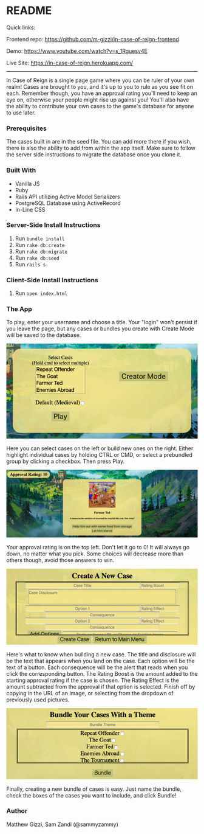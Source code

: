 # README

Quick links:

Frontend repo: https://github.com/m-gizzi/in-case-of-reign-frontend

Demo: https://www.youtube.com/watch?v=s_1Rguesv4E

Live Site: https://in-case-of-reign.herokuapp.com/

__________________________________________

In Case of Reign is a single page game where you can be ruler of your own realm!  Cases are brought to you, and it's up to you to rule as you see fit on each.  Remember though, you have an approval rating you'll need to keep an eye on, otherwise your people might rise up against you!  You'll also have the ability to contribute your own cases to the game's database for anyone to use later.

### Prerequisites
The cases built in are in the seed file.  You can add more there if you wish, there is also the ability to add from within the app itself.  Make sure to follow the server side instructions to migrate the database once you clone it.

### Built With
* Vanilla JS
* Ruby
* Rails API utilizing Active Model Serializers
* PostgreSQL Database using ActiveRecord
* In-Line CSS

### Server-Side Install Instructions
1. Run ```bundle install```
2. Run ```rake db:create```
3. Run ```rake db:migrate```
4. Run ```rake db:seed```
5. Run ```rails s```
### Client-Side Install Instructions
1. Run ```open index.html```

### The App

To play, enter your username and choose a title.  Your "login" won't persist if you leave the page, but any cases or bundles you create with Create Mode will be saved to the database.

![Play or create screen](https://github.com/m-gizzi/in-case-of-reign-frontend/blob/master/assets/Screen%20Shot%202020-04-22%20at%2010.06.28%20PM.png?raw=true)

Here you can select cases on the left or build new ones on the right.  Either highlight individual cases by holding CTRL or CMD, or select a prebundled group by clicking a checkbox.  Then press Play.

![Gameplay screen](https://github.com/m-gizzi/in-case-of-reign-frontend/blob/master/assets/Screen%20Shot%202020-04-22%20at%2010.15.37%20PM.png?raw=true)

Your approval rating is on the top left.  Don't let it go to 0!  It will always go down, no matter what you pick.  Some choices will decrease more than others though, avoid those answers to win.

![Create new case screen](https://github.com/m-gizzi/in-case-of-reign-frontend/blob/master/assets/Screen%20Shot%202020-04-22%20at%2010.15.15%20PM.png?raw=true)

Here's what to know when building a new case.  The title and disclosure will be the text that appears when you land on the case.  Each option will be the text of a button.  Each consequence will be the alert that reads when you click the corresponding button.  The Rating Boost is the amount added to the starting approval rating if the case is chosen.  The Rating Effect is the amount subtracted from the approval if that option is selected.  Finish off by copying in the URL of an image, or selecting from the dropdown of previously used pictures.

![Create new bundle screen](https://github.com/m-gizzi/in-case-of-reign-frontend/blob/master/assets/Screen%20Shot%202020-04-22%20at%2010.15.20%20PM.png?raw=true)

Finally, creating a new bundle of cases is easy.  Just name the bundle, check the boxes of the cases you want to include, and click Bundle!

### Author

Matthew Gizzi, Sam Zandi (@sammyzammy)
